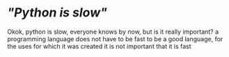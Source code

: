 # *"Python is slow"*
Okok, python is slow, everyone knows by now, but is it really important? a programming language does not have to be fast to be a good language, for the uses for which it was created it is not important that it is fast
